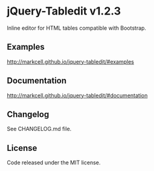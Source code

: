 # jQuery-Tabledit v1.2.3
Inline editor for HTML tables compatible with Bootstrap.


## Examples
http://markcell.github.io/jquery-tabledit/#examples


## Documentation
http://markcell.github.io/jquery-tabledit/#documentation


## Changelog
See CHANGELOG.md file.


## License
Code released under the MIT license.
